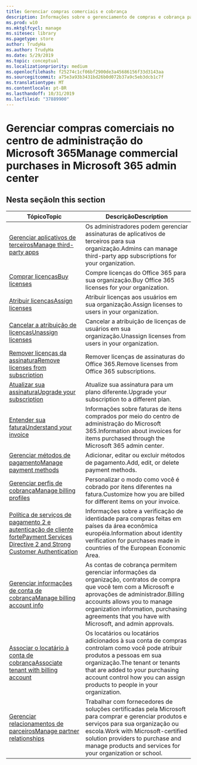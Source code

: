 ```yaml
---
title: Gerenciar compras comerciais e cobrança
description: Informações sobre o gerenciamento de compras e cobrança para clientes comerciais.
ms.prod: w10
ms.mktglfcycl: manage
ms.sitesec: library
ms.pagetype: store
author: TrudyHa
ms.author: TrudyHa
ms.date: 5/29/2019
ms.topic: conceptual
ms.localizationpriority: medium
ms.openlocfilehash: f25274c1cf06bf2900de3a45686156f33d3143aa
ms.sourcegitcommit: a75e3a93b3431bd26b0d072b37a9c5eb3dcb1c7f
ms.translationtype: MT
ms.contentlocale: pt-BR
ms.lasthandoff: 10/31/2019
ms.locfileid: "37889900"
---
```

# <a name="manage-commercial-purchases-in-microsoft-365-admin-center"></a><span data-ttu-id="c0588-103">Gerenciar compras comerciais no centro de administração do Microsoft 365</span><span class="sxs-lookup"><span data-stu-id="c0588-103">Manage commercial purchases in Microsoft 365 admin center</span></span>

## <a name="in-this-section"></a><span data-ttu-id="c0588-104">Nesta seção</span><span class="sxs-lookup"><span data-stu-id="c0588-104">In this section</span></span>

| <span data-ttu-id="c0588-105">Tópico</span><span class="sxs-lookup"><span data-stu-id="c0588-105">Topic</span></span> | <span data-ttu-id="c0588-106">Descrição</span><span class="sxs-lookup"><span data-stu-id="c0588-106">Description</span></span> |
| ----- | ----------- |
| [<span data-ttu-id="c0588-107">Gerenciar aplicativos de terceiros</span><span class="sxs-lookup"><span data-stu-id="c0588-107">Manage third-party apps</span></span>](manage-saas-apps.md) | <span data-ttu-id="c0588-108">Os administradores podem gerenciar assinaturas de aplicativos de terceiros para sua organização.</span><span class="sxs-lookup"><span data-stu-id="c0588-108">Admins can manage third-party app subscriptions for your organization.</span></span> |
| [<span data-ttu-id="c0588-109">Comprar licenças</span><span class="sxs-lookup"><span data-stu-id="c0588-109">Buy licenses</span></span>](https://docs.microsoft.com/office365/admin/subscriptions-and-billing/buy-licenses?view=o365-worldwide) | <span data-ttu-id="c0588-110">Compre licenças do Office 365 para sua organização.</span><span class="sxs-lookup"><span data-stu-id="c0588-110">Buy Office 365 licenses for your organization.</span></span> |
| [<span data-ttu-id="c0588-111">Atribuir licenças</span><span class="sxs-lookup"><span data-stu-id="c0588-111">Assign licenses</span></span>](https://docs.microsoft.com/office365/admin/manage/assign-licenses-to-users?view=o365-worldwide) | <span data-ttu-id="c0588-112">Atribuir licenças aos usuários em sua organização.</span><span class="sxs-lookup"><span data-stu-id="c0588-112">Assign licenses to users in your organization.</span></span> |
| [<span data-ttu-id="c0588-113">Cancelar a atribuição de licenças</span><span class="sxs-lookup"><span data-stu-id="c0588-113">Unassign licenses</span></span>](https://docs.microsoft.com/office365/admin/manage/remove-licenses-from-users?view=o365-worldwide) | <span data-ttu-id="c0588-114">Cancelar a atribuição de licenças de usuários em sua organização.</span><span class="sxs-lookup"><span data-stu-id="c0588-114">Unassign licenses from users in your organization.</span></span> |
| [<span data-ttu-id="c0588-115">Remover licenças da assinatura</span><span class="sxs-lookup"><span data-stu-id="c0588-115">Remove licenses from subscription</span></span>](https://docs.microsoft.com/office365/admin/subscriptions-and-billing/remove-licenses-from-subscription?view=o365-worldwide) | <span data-ttu-id="c0588-116">Remover licenças de assinaturas do Office 365.</span><span class="sxs-lookup"><span data-stu-id="c0588-116">Remove licenses from Office 365 subscriptions.</span></span> |
| [<span data-ttu-id="c0588-117">Atualizar sua assinatura</span><span class="sxs-lookup"><span data-stu-id="c0588-117">Upgrade your subscription</span></span>](https://docs.microsoft.com/office365/admin/subscriptions-and-billing/upgrade-to-different-plan) | <span data-ttu-id="c0588-118">Atualize sua assinatura para um plano diferente.</span><span class="sxs-lookup"><span data-stu-id="c0588-118">Upgrade your subscription to a different plan.</span></span> |
| [<span data-ttu-id="c0588-119">Entender sua fatura</span><span class="sxs-lookup"><span data-stu-id="c0588-119">Understand your invoice</span></span>](/microsoft-365/commerce/billing-and-payments/understand-your-invoice) | <span data-ttu-id="c0588-120">Informações sobre faturas de itens comprados por meio do centro de administração do Microsoft 365.</span><span class="sxs-lookup"><span data-stu-id="c0588-120">Information about invoices for items purchased through the Microsoft 365 admin center.</span></span> |
| [<span data-ttu-id="c0588-121">Gerenciar métodos de pagamento</span><span class="sxs-lookup"><span data-stu-id="c0588-121">Manage payment methods</span></span>](https://docs.microsoft.com/office365/Admin/subscriptions-and-billing/add-update-or-remove-credit-card-or-bank-account) | <span data-ttu-id="c0588-122">Adicionar, editar ou excluir métodos de pagamento.</span><span class="sxs-lookup"><span data-stu-id="c0588-122">Add, edit, or delete payment methods.</span></span> |
| [<span data-ttu-id="c0588-123">Gerenciar perfis de cobrança</span><span class="sxs-lookup"><span data-stu-id="c0588-123">Manage billing profiles</span></span>](/microsoft-365/commerce/billing-and-payments/manage-billing-profiles) | <span data-ttu-id="c0588-124">Personalizar o modo como você é cobrado por itens diferentes na fatura.</span><span class="sxs-lookup"><span data-stu-id="c0588-124">Customize how you are billed for different items on your invoice.</span></span> |
| [<span data-ttu-id="c0588-125">Política de serviços de pagamento 2 e autenticação de cliente forte</span><span class="sxs-lookup"><span data-stu-id="c0588-125">Payment Services Directive 2 and Strong Customer Authentication</span></span>](/microsoft-365/commerce/billing-and-payments/psd2) | <span data-ttu-id="c0588-126">Informações sobre a verificação de identidade para compras feitas em países da área econômica européia.</span><span class="sxs-lookup"><span data-stu-id="c0588-126">Information about identity verification for purchases made in countries of the European Economic Area.</span></span> |
| [<span data-ttu-id="c0588-127">Gerenciar informações de conta de cobrança</span><span class="sxs-lookup"><span data-stu-id="c0588-127">Manage billing account info</span></span>](https://docs.microsoft.com/microsoft-store/update-microsoft-store-for-business-account-settings) | <span data-ttu-id="c0588-128">As contas de cobrança permitem gerenciar informações da organização, contratos de compra que você tem com a Microsoft e aprovações de administrador.</span><span class="sxs-lookup"><span data-stu-id="c0588-128">Billing accounts allows you to manage organization information, purchasing agreements that you have with Microsoft, and admin approvals.</span></span> |
| [<span data-ttu-id="c0588-129">Associar o locatário à conta de cobrança</span><span class="sxs-lookup"><span data-stu-id="c0588-129">Associate tenant with billing account</span></span>](https://docs.microsoft.com/microsoft-store/manage-mpsa-software-microsoft-store-for-business) | <span data-ttu-id="c0588-130">Os locatários ou locatários adicionados à sua conta de compras controlam como você pode atribuir produtos a pessoas em sua organização.</span><span class="sxs-lookup"><span data-stu-id="c0588-130">The tenant or tenants that are added to your purchasing account control how you can assign products to people in your organization.</span></span> |
| [<span data-ttu-id="c0588-131">Gerenciar relacionamentos de parceiros</span><span class="sxs-lookup"><span data-stu-id="c0588-131">Manage partner relationships</span></span>](https://docs.microsoft.com/microsoft-store/work-with-partner-microsoft-store-business) | <span data-ttu-id="c0588-132">Trabalhar com fornecedores de soluções certificadas pela Microsoft para comprar e gerenciar produtos e serviços para sua organização ou escola.</span><span class="sxs-lookup"><span data-stu-id="c0588-132">Work with Microsoft-certified solution providers to purchase and manage products and services for your organization or school.</span></span> |